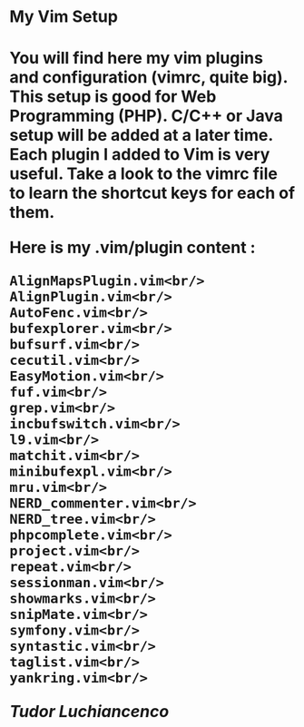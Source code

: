 <h1>My Vim Setup<h1>

You will find here my vim plugins and configuration (vimrc, quite big).<br>
This setup is good for <b>Web Programming (PHP)</b>. C/C++ or Java setup will be added at a later time. <br/>
Each plugin I added to Vim is very useful. Take a look to the vimrc file to learn the shortcut keys for each of them.

  Here is my <b>.vim/plugin</b> content :

    AlignMapsPlugin.vim<br/>
    AlignPlugin.vim<br/>
    AutoFenc.vim<br/>
    bufexplorer.vim<br/>
    bufsurf.vim<br/>
    cecutil.vim<br/>
    EasyMotion.vim<br/>
    fuf.vim<br/>
    grep.vim<br/>
    incbufswitch.vim<br/>
    l9.vim<br/>
    matchit.vim<br/>
    minibufexpl.vim<br/>
    mru.vim<br/>
    NERD_commenter.vim<br/>
    NERD_tree.vim<br/>
    phpcomplete.vim<br/>
    project.vim<br/>
    repeat.vim<br/>
    sessionman.vim<br/>
    showmarks.vim<br/>
    snipMate.vim<br/>
    symfony.vim<br/>
    syntastic.vim<br/>
    taglist.vim<br/>
    yankring.vim<br/>

  <i>Tudor Luchiancenco</i>
